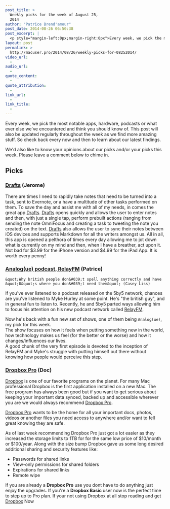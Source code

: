 ```yaml
---
post_title: >
  Weekly picks for the week of August 25,
  2014
author: "Patrice Brend'amour"
post_date: 2014-08-26 06:50:38
post_excerpt: |
  <p style="margin-left:0px;margin-right:0px">Every week, we pick the most notable apps, hardware, podcasts or what ever else we've encountered and think you should know of. This post will also be updated regularly throughout the week as we find more amazing stuff. So check back every now and then to learn about our latest findings.</p><p>Our picks this week:</p><ul><li>Drafts</li><li>Analog(ue) podcast</li><li>Dropbox Pro</li></ul>
layout: post
permalink: >
  http://macuser.pro/2014/08/26/weekly-picks-for-08252014/
video_url:
  - 
audio_url:
  - 
quote_content:
  - 
quote_attribution:
  - 
link_url:
  - 
link_title:
  - 
---
```



Every week, we pick the most notable apps, hardware, podcasts or what ever else we've encountered and think you should know of. This post will also be updated regularly throughout the week as we find more amazing stuff. So check back every now and then to learn about our latest findings.

We'd also like to know your opinions about our picks and/or your picks this week. Please leave a comment below to chime in. 

## Picks

### [Drafts](https://itunes.apple.com/us/app/drafts-quickly-capture-notes/id502385074?mt=8&amp;uo=4&amp;at=1l3v3UY) (Jerome)

There are times I need to rapidly take notes that need to be turned into a task, sent to Evernote, or a have a multitude of other tasks performed on them.  To save the day and assist me with all of my needs, in comes the great app [Drafts](https://itunes.apple.com/us/app/drafts-quickly-capture-notes/id502385074?mt=8&amp;uo=4&amp;at=1l3v3UY).  [Drafts](https://itunes.apple.com/us/app/drafts-quickly-capture-notes/id502385074?mt=8&amp;uo=4&amp;at=1l3v3UY) opens quickly and allows the user to enter notes and then, with just a single tap, perform prebuilt actions (ranging from sending the note OmniFocus and creating a task to tweeting the note you created) on the text.  [Drafts](https://itunes.apple.com/us/app/drafts-quickly-capture-notes/id502385074?mt=8&amp;uo=4&amp;at=1l3v3UY) also allows the user to sync their notes between iOS devices and supports Markdown for all the writers amongst us.  All in all, this app is opened a pelthora of times every day allowing me to jot down what is currently on my mind and then, when I have a breather, act upon it.  Not bad for $3.99 for the iPhone version and $4.99 for the iPad App.  It is worth every penny!

### [Analog(ue) podcast, RelayFM](http://relay.fm/analogue) (Patrice)

```
&quot;Why british people don&#039;t spell anything correctly and have &quot;U&quot;s where you don&#039;t need them&quot; (Casey Liss)
```

If you've ever listened to a podcast released on the 5by5 network, chances are you've listened to Myke Hurley at some point. He's "the british guy", and in general fun to listen to. Recently, he and 5by5 parted ways allowing him to focus his attention on his new podcast network called [RelayFM](http://relay.fm).

Now he's back with a fun new set of shows, one of them being `Analog(ue)`, my pick for this week.  
The show focuses on how it feels when putting something new in the world, how technology makes us feel (for the better or the worse) and how it changes/influences our lives.  
A good chunk of the very first episode is devoted to the inception of RelayFM and Myke's struggle with putting himself out there without knowing how people would perceive this step.

### [Dropbox Pro](https://db.tt/dzTNsXs "Dropbox Pro") (Doc)

[Dropbox](https://db.tt/dzTNsXs "Dropbox") is one of our favorite programs on the planet. For many Mac professional Dropbox is the first application installed on a new Mac. The free program has always been good but if you want to get serious about keeping your important data synced, backed up and accessible wherever you are we would always recommend [Dropbox Pro](https://db.tt/dzTNsXs).

[Dropbox Pro](https://www.dropbox.com/upgrade "Dropbox Pro") wants to be the home for all your important docs, photos, videos or another files you need access to anywhere and/or want to fell great knowing they are safe.

As of last week recommending Dropbox Pro just got a lot easier as they increased the storage limits to 1TB for for the same low price of $10/month or $100/year.  Along with the size bump Dropbox gave us some long desired additional sharing and security features like:   

* Passwords for shared links
* View-only permissions for shared folders
* Expirations for shared links
* Remote wipe

If you are already a **Dropbox Pro** use you dont have to do anything just enjoy the upgrades. If you're a **Dropbox Basic** user now is the perfect time to step up to Pro plan. If your not using Dropbox at all stop reading and get [Dropbox](https://db.tt/dzTNsXs "Sing up for Dropbox for free") Now

